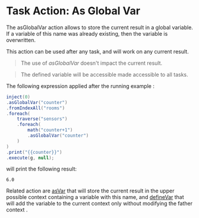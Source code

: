 # Task Action: As Global Var

The asGlobalVar action allows to store the current result in a global variable. If a variable of this name was already existing, then the variable is overwritten.

This action can be used after any task, and will work on any current result.

> The use of *asGlobalVar* doesn't impact the current result.

> The defined variable will be accessible made accessible to all tasks.

The following expression applied after the running example :

```java
inject(0)
.asGlobalVar("counter")
.fromIndexAll("rooms")
.foreach(
    traverse("sensors")
    .foreach(
        math("counter+1")
        .asGlobalVar("counter")
    )
)
.print("{{counter}}")
.execute(g, null);
```

will print the following result:

```
6.0
```

Related action are [asVar](asVar.md) that will store the current result in the upper possible context containing a variable with this name, and [defineVar](defineVar.md) that will add the variable to the current context only without modifying the father context .

